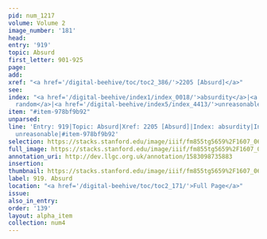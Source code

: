 ```yaml
---
pid: num_1217
volume: Volume 2
image_number: '181'
head: 
entry: '919'
topic: Absurd
first_letter: 901-925
page: 
add: 
xref: "<a href='/digital-beehive/toc/toc2_386/'>2205 [Absurd]</a>"
see: 
index: "<a href='/digital-beehive/index1/index_0018/'>absurdity</a>|<a href='/digital-beehive/index1/index_0239/'>at
  random</a>|<a href='/digital-beehive/index5/index_4413/'>unreasonable</a>"
item: "#item-978bf9b92"
unparsed: 
line: 'Entry: 919|Topic: Absurd|Xref: 2205 [Absurd]|Index: absurdity|Index: at random|Index:
  unreasonable|#item-978bf9b92'
selection: https://stacks.stanford.edu/image/iiif/fm855tg5659%2F1607_0648/409,3389,2864,888/full/0/default.jpg
full_image: https://stacks.stanford.edu/image/iiif/fm855tg5659%2F1607_0648/full/full/0/default.jpg
annotation_uri: http://dev.llgc.org.uk/annotation/1583098735883
insertion: 
thumbnail: https://stacks.stanford.edu/image/iiif/fm855tg5659%2F1607_0648/409,3389,600,180/250,/0/default.jpg
label: 919. Absurd
location: "<a href='/digital-beehive/toc/toc2_171/'>Full Page</a>"
issue: 
also_in_entry: 
order: '139'
layout: alpha_item
collection: num4
---
```

